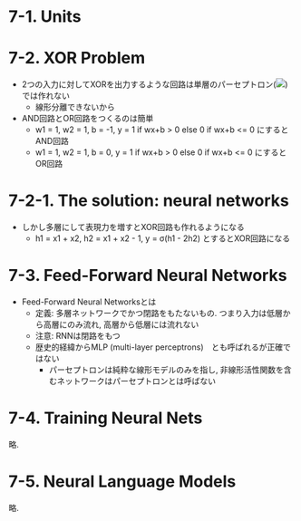 # 7-1. Units
# 7-2. XOR Problem
- 2つの入力に対してXORを出力するような回路は単層のパーセプトロン(<img src="https://latex.codecogs.com/gif.latex?y=\sigma(wx+b)" />)では作れない
  - 線形分離できないから
- AND回路とOR回路をつくるのは簡単
  - w1 = 1, w2 = 1, b = -1, y = 1 if wx+b > 0 else 0 if wx+b <= 0 にするとAND回路
  - w1 = 1, w2 = 1, b = 0, y = 1 if wx+b > 0 else 0 if wx+b <= 0 にするとOR回路

# 7-2-1. The solution: neural networks
- しかし多層にして表現力を増すとXOR回路も作れるようになる
  - h1 = x1 + x2, h2 = x1 + x2 - 1, y = σ(h1 - 2h2) とするとXOR回路になる

# 7-3. Feed-Forward Neural Networks
- Feed-Forward Neural Networksとは
  - 定義: 多層ネットワークでかつ閉路をもたないもの. つまり入力は低層から高層にのみ流れ, 高層から低層には流れない
  - 注意: RNNは閉路をもつ
  - 歴史的経緯からMLP (multi-layer perceptrons)　とも呼ばれるが正確ではない
    - パーセプトロンは純粋な線形モデルのみを指し, 非線形活性関数を含むネットワークはパーセプトロンとは呼ばない
    
# 7-4. Training Neural Nets
略.

# 7-5. Neural Language Models
略.
